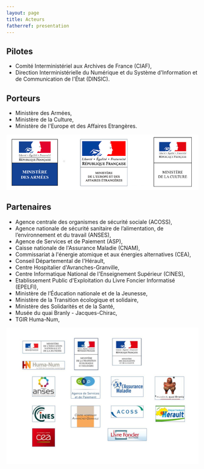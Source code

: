 ```yaml
---
layout: page
title: Acteurs
fatherref: presentation
---
```


## Pilotes 

* Comité Interministériel aux Archives de France (CIAF),
* Direction Interministérielle du Numérique et du Système d'Information et de Communication de l'État (DINSIC).

## Porteurs

* Ministère des Armées,
* Ministère de la Culture,
* Ministère de l'Europe et des Affaires Etrangères.

![Logos](/public/images/Porteurs.jpg)

## Partenaires

* Agence centrale des organismes de sécurité sociale (ACOSS),
* Agence nationale de sécurité sanitaire de l’alimentation, de l’environnement et du travail (ANSES),
* Agence de Services et de Paiement (ASP),
* Caisse nationale de l'Assurance Maladie (CNAM),
* Commissariat à l'énergie atomique et aux énergies alternatives (CEA),
* Conseil Départemental de l'Hérault,
* Centre Hospitalier d'Avranches-Granville, 
* Centre Informatique National de l'Enseignement Supérieur (CINES),
* Etablissement Public d'Exploitation du Livre Foncier Informatisé (EPELFI),
* Ministère de l’Éducation nationale et de la Jeunesse,
* Ministère de la Transition écologique et solidaire,
* Ministère des Solidarités et de la Santé,
* Musée du quai Branly - Jacques-Chirac,
* TGIR Huma-Num,



![Logos](/public/images/Partenaires.jpg)